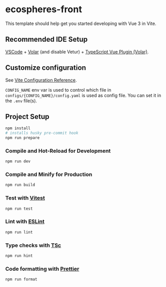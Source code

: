 # ecospheres-front

This template should help get you started developing with Vue 3 in Vite.

## Recommended IDE Setup

[VSCode](https://code.visualstudio.com/) + [Volar](https://marketplace.visualstudio.com/items?itemName=Vue.volar) (and disable Vetur) + [TypeScript Vue Plugin (Volar)](https://marketplace.visualstudio.com/items?itemName=Vue.vscode-typescript-vue-plugin).

## Customize configuration

See [Vite Configuration Reference](https://vitejs.dev/config/).

`CONFIG_NAME` env var is used to control which file in `configs/{CONFIG_NAME}/config.yaml` is used as config file. You can set it in the `.env` file(s).

## Project Setup

```sh
npm install
# installs husky pre-commit hook
npm run prepare
```

### Compile and Hot-Reload for Development

```sh
npm run dev
```

### Compile and Minify for Production

```sh
npm run build
```

### Test with [Vitest](https://vitest.dev/)

```sh
npm run test
```

### Lint with [ESLint](https://eslint.org/)

```sh
npm run lint
```

### Type checks with [TSc](https://www.typescriptlang.org/docs/handbook/compiler-options.html/)

```sh
npm run hint
```

### Code formatting with [Prettier](https://prettier.io/)

```sh
npm run format
```